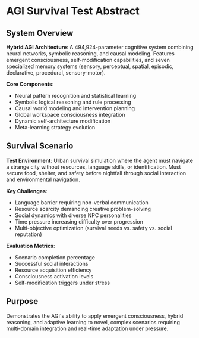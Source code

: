 # AGI Survival Test Abstract

## System Overview

**Hybrid AGI Architecture**: A 494,924-parameter cognitive system combining neural networks, symbolic reasoning, and causal modeling. Features emergent consciousness, self-modification capabilities, and seven specialized memory systems (sensory, perceptual, spatial, episodic, declarative, procedural, sensory-motor).

**Core Components**:
- Neural pattern recognition and statistical learning
- Symbolic logical reasoning and rule processing  
- Causal world modeling and intervention planning
- Global workspace consciousness integration
- Dynamic self-architecture modification
- Meta-learning strategy evolution

## Survival Scenario

**Test Environment**: Urban survival simulation where the agent must navigate a strange city without resources, language skills, or identification. Must secure food, shelter, and safety before nightfall through social interaction and environmental navigation.

**Key Challenges**:
- Language barrier requiring non-verbal communication
- Resource scarcity demanding creative problem-solving
- Social dynamics with diverse NPC personalities
- Time pressure increasing difficulty over progression
- Multi-objective optimization (survival needs vs. safety vs. social reputation)

**Evaluation Metrics**:
- Scenario completion percentage
- Successful social interactions
- Resource acquisition efficiency
- Consciousness activation levels
- Self-modification triggers under stress

## Purpose

Demonstrates the AGI's ability to apply emergent consciousness, hybrid reasoning, and adaptive learning to novel, complex scenarios requiring multi-domain integration and real-time adaptation under pressure.
